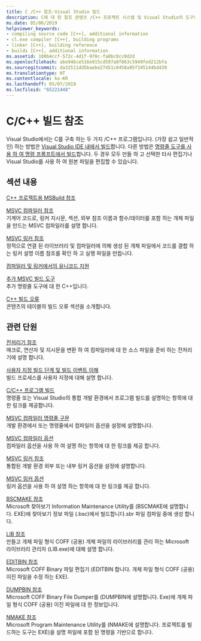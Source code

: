 ```yaml
---
title: C /C++ 참조-Visual Studio 빌드
description: C에 대 한 참조 콘텐츠 /C++ 프로젝트 시스템 및 Visual Studio의 도구를 작성 합니다.
ms.date: 05/06/2019
helpviewer_keywords:
- compiling source code [C++], additional information
- cl.exe compiler [C++], building programs
- linker [C++], building reference
- builds [C++], additional information
ms.assetid: 100b4ccf-572c-4d1f-970c-fa0bc0cc0d2d
ms.openlocfilehash: abe946ce516e915cd597a0f863c5949fed212bfa
ms.sourcegitcommit: da32511dd5baebe27451c0458a95f345144bd439
ms.translationtype: HT
ms.contentlocale: ko-KR
ms.lasthandoff: 05/07/2019
ms.locfileid: "65221448"
---
```

# <a name="cc-building-reference"></a>C/C++ 빌드 참조

Visual Studio에서는 C를 구축 하는 두 가지 /C++ 프로그램입니다. (가장 쉽고 일반적인) 하는 방법은 [Visual Studio IDE 내에서 빌드](../creating-and-managing-visual-cpp-projects.md)합니다. 다른 방법은 [명령줄 도구를 사용 하 여 명령 프롬프트에서 빌드](../building-on-the-command-line.md)합니다. 두 경우 모두 만들 하 고 선택한 타사 편집기나 Visual Studio를 사용 하 여 원본 파일을 편집할 수 있습니다.

## <a name="in-this-section"></a>섹션 내용

[C++ 프로젝트용 MSBuild 참조](msbuild-visual-cpp-overview.md)

[MSVC 컴파일러 참조](compiling-a-c-cpp-program.md)<br/>
기계어 코드로, 링커 지시문, 섹션, 외부 참조 이름과 함수/데이터를 포함 하는 개체 파일을 만드는 MSVC 컴파일러를 설명 합니다.

[MSVC 링커 참조](linking.md)<br/>
정적으로 연결 된 라이브러리 및 컴파일러에 의해 생성 된 개체 파일에서 코드를 결합 하는 링커 설명 이름 참조를 확인 하 고 실행 파일을 만듭니다.

[컴파일러 및 링커에서의 유니코드 지원](unicode-support-in-the-compiler-and-linker.md)

[추가 MSVC 빌드 도구](c-cpp-build-tools.md)<br/>
추가 명령줄 도구에 대 한 C++입니다.

[C++ 빌드 오류](../../error-messages/compiler-errors-1/c-cpp-build-errors.md)<br/>
콘텐츠의 테이블의 빌드 오류 섹션을 소개합니다.

## <a name="related-sections"></a>관련 단원

[ 전처리기 참조](../../preprocessor/c-cpp-preprocessor-reference.md)<br/>
매크로, 연산자 및 지시문을 변환 하 여 컴파일러에 대 한 소스 파일을 준비 하는 전처리기에 설명 합니다.

[사용자 지정 빌드 단계 및 빌드 이벤트 이해](../understanding-custom-build-steps-and-build-events.md)<br/>
빌드 프로세스를 사용자 지정에 대해 설명 합니다.

[C/C++ 프로그램 빌드](../projects-and-build-systems-cpp.md)<br/>
명령줄 또는 Visual Studio의 통합 개발 환경에서 프로그램 빌드를 설명하는 항목에 대한 링크를 제공합니다.

[MSVC 컴파일러 명령줄 구문](compiler-command-line-syntax.md)<br/>
개발 환경에서 또는 명령줄에서 컴파일러 옵션을 설정에 설명합니다.

[MSVC 컴파일러 옵션](compiler-options.md)<br/>
컴파일러 옵션을 사용 하 여 설명 하는 항목에 대 한 링크를 제공 합니다.

[MSVC 링커 참조](linking.md)<br/>
통합된 개발 환경 외부 또는 내부 링커 옵션을 설정에 설명합니다.

[MSVC 링커 옵션](linker-options.md)<br/>
링커 옵션을 사용 하 여 설명 하는 항목에 대 한 링크를 제공 합니다.

[BSCMAKE 참조](bscmake-reference.md)<br/>
Microsoft 찾아보기 Information Maintenance Utility를 (BSCMAKE에 설명합니다. EXE)에 찾아보기 정보 파일 (.bsc)에서 빌드합니다.sbr 파일 컴파일 중에 생성 합니다.

[LIB 참조](lib-reference.md)<br/>
만들고 개체 파일 형식 COFF (공용) 개체 파일의 라이브러리를 관리 하는 Microsoft 라이브러리 관리자 (LIB.exe)에 대해 설명 합니다.

[EDITBIN 참조](editbin-reference.md)<br/>
Microsoft COFF Binary 파일 편집기 (EDITBIN 합니다. 개체 파일 형식 COFF (공용) 이진 파일을 수정 하는 EXE).

[DUMPBIN 참조](dumpbin-reference.md)<br/>
Microsoft COFF Binary File Dumper를 (DUMPBIN에 설명합니다. Exe)에 개체 파일 형식 COFF (공용) 이진 파일에 대 한 정보입니다.

[NMAKE 참조](nmake-reference.md)<br/>
Microsoft Program Maintenance Utility를 (NMAKE에 설명합니다. 프로젝트를 빌드하는 도구는 EXE)을 설명 파일에 포함 된 명령을 기반으로 합니다.
